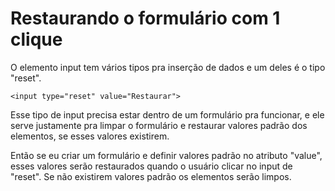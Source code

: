 # Restaurando o formulário com 1 clique

O elemento input tem vários tipos pra inserção de dados e um deles é o tipo "reset".

`<input type="reset" value="Restaurar">`

Esse tipo de input precisa estar dentro de um formulário pra funcionar, e ele serve justamente pra limpar o formulário e restaurar valores padrão dos elementos, se esses valores existirem.

Então se eu criar um formulário e definir valores padrão no atributo "value", esses valores serão restaurados quando o usuário clicar no input de "reset". Se não existirem valores padrão os elementos serão limpos.